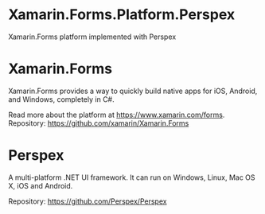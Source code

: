 # Xamarin.Forms.Platform.Perspex
Xamarin.Forms platform implemented with Perspex 

# Xamarin.Forms
Xamarin.Forms provides a way to quickly build native apps for iOS, Android, and Windows, completely in C#.

Read more about the platform at https://www.xamarin.com/forms.
Repository: https://github.com/xamarin/Xamarin.Forms

# Perspex
A multi-platform .NET UI framework. It can run on Windows, Linux, Mac OS X, iOS and Android.

Repository: https://github.com/Perspex/Perspex
